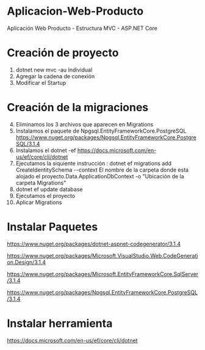 # Aplicacion-Web-Producto
Aplicación Web Producto - Estructura MVC - ASP.NET Core



# Creación de proyecto 

1. dotnet new mvc -au Individual
2. Agregar la cadena de conexión
3. Modificar el Startup

# Creación de la migraciones

4. Eliminamos los 3 archivos que aparecen en Migrations
5. Instalamos el paquete de Npgsql.EntityFrameworkCore.PostgreSQL
https://www.nuget.org/packages/Npgsql.EntityFrameworkCore.PostgreSQL/3.1.4
6. Instalamos el dotnet -ef 
https://docs.microsoft.com/en-us/ef/core/cli/dotnet
7. Ejecutamos la siquiente instrucción :
dotnet ef migrations add CreateIdentitySchema --context El nombre de la carpeta donde esta alojado el proyecto.Data.ApplicationDbContext -o "Ubicación de la carpeta Migrations"
8. dotnet ef update database
9. Ejecutamos el proyecto
10. Aplicar Migrations



# Instalar Paquetes
https://www.nuget.org/packages/dotnet-aspnet-codegenerator/3.1.4

https://www.nuget.org/packages/Microsoft.VisualStudio.Web.CodeGeneration.Design/3.1.4

https://www.nuget.org/packages/Microsoft.EntityFrameworkCore.SqlServer/3.1.4

https://www.nuget.org/packages/Npgsql.EntityFrameworkCore.PostgreSQL/3.1.4

# Instalar herramienta

https://docs.microsoft.com/en-us/ef/core/cli/dotnet











